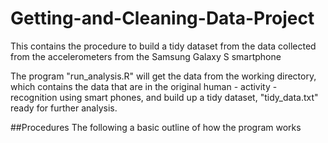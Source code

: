 # Getting-and-Cleaning-Data-Project
This contains the procedure to build a tidy dataset from the data collected from the accelerometers from the Samsung Galaxy S smartphone

The program "run_analysis.R" will get the data from the working directory, which contains the data that are in the original human - activity - recognition using smart phones, and build up a tidy dataset, "tidy_data.txt" ready for further analysis.

##Procedures
The following a basic outline of how the program works

